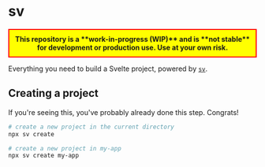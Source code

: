 # sv

<div style="background-color: yellow; padding: 10px; border: 2px solid red; font-weight: bold; text-align: center;">
  This repository is a **work-in-progress (WIP)** and is **not stable** for development or production use. Use at your own risk.
</div>

Everything you need to build a Svelte project, powered by [`sv`](https://github.com/sveltejs/cli).

## Creating a project

If you're seeing this, you've probably already done this step. Congrats!

```bash
# create a new project in the current directory
npx sv create

# create a new project in my-app
npx sv create my-app
